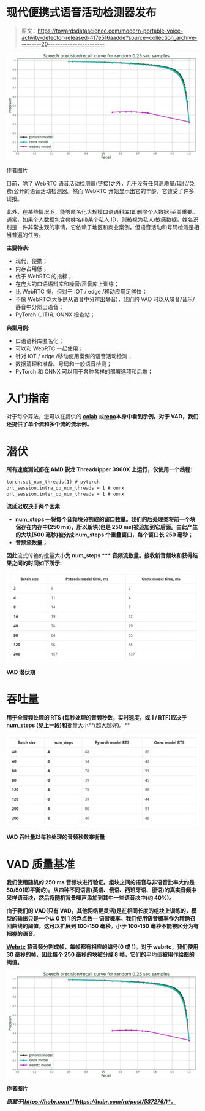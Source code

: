 # 现代便携式语音活动检测器发布

> 原文：<https://towardsdatascience.com/modern-portable-voice-activity-detector-released-417e516aadde?source=collection_archive---------20----------------------->

![](img/ce26e569c0939fe66fa35751993d86bc.png)

作者图片

目前，除了 WebRTC 语音活动检测器([链接](https://github.com/wiseman/py-webrtcvad))之外，几乎没有任何高质量/现代/免费/公开的语音活动检测器。然而 WebRTC 开始显示出它的年龄，它遭受了许多误报。

此外，在某些情况下，能够匿名化大规模口语语料库(即删除个人数据)至关重要。通常，如果个人数据包含(I)姓名(ii)某个私人 ID，则被视为私人/敏感数据。姓名识别是一件非常主观的事情，它依赖于地区和商业案例，但语音活动和号码检测是相当普遍的任务。

**主要特点:**

*   现代，便携；
*   内存占用低；
*   优于 WebRTC 的指标；
*   在庞大的口语语料库和噪音/声音库上训练；
*   比 WebRTC 慢，但对于 IOT / edge /移动应用足够快；
*   不像 WebRTC(大多是从语音中分辨出静音)，我们的 VAD 可以从噪音/音乐/静音中分辨出语音；
*   PyTorch (JIT)和 ONNX 检查站；

**典型用例:**

*   口语语料库匿名化；
*   可以和 WebRTC 一起使用；
*   针对 IOT / edge /移动使用案例的语音活动检测；
*   数据清理和准备、号码和一般语音检测；
*   PyTorch 和 ONNX 可以用于各种各样的部署选项和后端；

# 入门指南

对于每个算法，您可以在提供的 [**colab**](https://colab.research.google.com/github/snakers4/silero-vad/blob/master/silero-vad.ipynb) 或[**repo**](https://github.com/snakers4/silero-vad)**本身中看到示例。对于 VAD，我们还提供了单个流和多个流的流示例。**

# **潜伏**

**所有速度测试都在 AMD 锐龙 Threadripper 3960X 上运行，仅使用一个线程:**

```
torch.set_num_threads(1) # pytorch 
ort_session.intra_op_num_threads = 1 # onnx ort_session.inter_op_num_threads = 1 # onnx
```

**流延迟取决于两个因素:**

*   ****num_steps** —将每个音频块分割成的窗口数量。我们的后处理类将前一个块保存在内存中(250 ms)，所以新块(也是 250 ms)被追加到它后面。由此产生的大块(500 毫秒)被分成 **num_steps** 个重叠窗口，每个窗口长 250 毫秒；**
*   ****音频流数量**；**

**因此**流式传输的批量大小**为 **num_steps *** 音频流数量**。接收新音频块和获得结果之间的时间如下所示:**

**![](img/97b88f4c90035013b41848ed9d1927cb.png)**

**VAD 潜伏期**

# **吞吐量**

**用于全音频处理的 **RTS** (每秒处理的音频秒数，实时速度，或 1 / RTF)取决于 **num_steps** (见上一段)和**批量大小**(越大越好)。**

**![](img/48792ba0934ba3052a71134a39ef4bd3.png)**

**VAD 吞吐量以每秒处理的音频秒数来衡量**

# **VAD 质量基准**

**我们使用随机的 250 ms 音频块进行验证。组块之间的语音与非语音比率大约是 50/50(即平衡的)。从四种不同语言(英语、俄语、西班牙语、德语)的真实音频中采样语音块，然后将随机背景噪声添加到其中一些语音块中(约 40%)。**

**由于我们的 VAD(只有 VAD，其他网络更灵活)是在相同长度的组块上训练的，模型的输出只是一个从 0 到 1 的浮点数— **语音概率**。我们使用语音概率作为精确召回曲线的阈值。这可以扩展到 100-150 毫秒。小于 100-150 毫秒不能被区分为有把握的语音。**

**[Webrtc](https://github.com/wiseman/py-webrtcvad) 将音频分割成帧，每帧都有相应的编号(0 **或** 1)。对于 webrtc，我们使用 30 毫秒的帧，因此每个 250 毫秒的块被分成 8 帧，它们的**平均值**被用作绘图的阈值。**

**![](img/d44bd0c8b91f5426051fb274dd9a7371.png)**

**作者图片**

***原载于*[*https://habr.com*](https://habr.com/ru/post/537276/)*。***